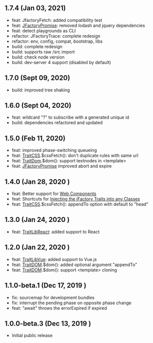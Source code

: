 ## 1.7.4 (Jan 03, 2021)
* feat: JfactoryFetch: added compatibility test
* feat: [JFactoryPromise](docs/JFactoryPromise.md): removed lodash and jquery dependencies
* feat: detect playgrounds as CLI
* refactor: JFactoryTrace: complete redesign
* refactor: env, config, compat, bootstrap, libs
* build: complete redesign
* build: supports raw /src import
* build: check node version
* build: dev-server 4 support (disabled by default)

## 1.7.0 (Sept 09, 2020)
* build: improved tree shaking

## 1.6.0 (Sept 04, 2020) 
* feat: wildcard "?" to subscribe with a generated unique id
* build: dependencies refactored and updated

## 1.5.0 (Feb 11, 2020)
* feat: improved phase-switching queueing     
* feat: [TraitCSS](docs/TraitCSS.md).$cssFetch(): don't duplicate rules with same url 
* feat: [TraitDom](docs/TraitDOM.md).$dom(): support textnodes in \<template>
* feat: [JFactoryPromise](docs/JFactoryPromise.md) improved abort and expire 

## 1.4.0 (Jan 28, 2020 )
* feat: Better support for [Web Components](docs/playground/class-webcomp.md)
* feat: Shortcuts for [Injecting the jFactory Traits into any Classes](docs/ref-components.md#create-a-component-base-class) 
* feat: [TraitCSS](docs/TraitCSS.md).$cssFetch(): appendTo option with default to "head"  

## 1.3.0 (Jan 24, 2020 )
* feat: [TraitLibReact](docs/TraitLibReact.md): added support to React

## 1.2.0 (Jan 22, 2020 )
* feat: [TraitLibVue](docs/TraitLibVue.md): added support to Vue.js
* feat: [TraitDOM](docs/TraitDOM.md).$dom(): added optional argument "appendTo"  
* feat: [TraitDOM](docs/TraitDOM.md).$dom(): support \<template> cloning  

## 1.1.0-beta.1 (Dec 17, 2019 )
* fix: sourcemap for development bundles
* fix: interrupt the pending phase on opposite phase change 
* feat: "await" throws the errorExpired if expired

## 1.0.0-beta.3 (Dec 13, 2019 )
* Initial public release
